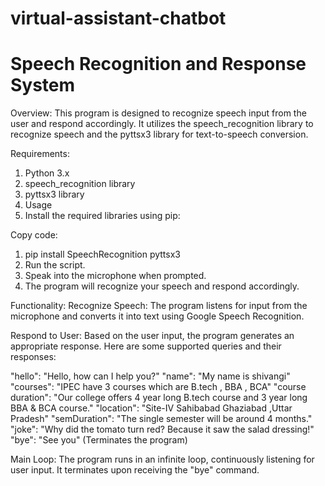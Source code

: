# virtual-assistant-chatbot
# Speech Recognition and Response System

Overview:
This program is designed to recognize speech input from the user and respond accordingly. It utilizes the speech_recognition library to recognize speech and the pyttsx3 library for text-to-speech conversion.

Requirements:
1. Python 3.x
2. speech_recognition library
3. pyttsx3 library
4. Usage
5. Install the required libraries using pip:

Copy code:
1. pip install SpeechRecognition pyttsx3
2. Run the script.
3. Speak into the microphone when prompted.
4. The program will recognize your speech and respond accordingly.

Functionality:
Recognize Speech: 
The program listens for input from the microphone and converts it into text using Google Speech Recognition.

Respond to User:
Based on the user input, the program generates an appropriate response. Here are some supported queries and their responses:

"hello": "Hello, how can I help you?"
"name": "My name is shivangi"
"courses": "IPEC have 3 courses which are B.tech , BBA , BCA"
"course duration": "Our college offers 4 year long B.tech course and 3 year long BBA & BCA course."
"location": "Site-IV Sahibabad Ghaziabad ,Uttar Pradesh"
"semDuration": "The single semester will be around 4 months."
"joke": "Why did the tomato turn red? Because it saw the salad dressing!"
"bye": "See you" (Terminates the program)

Main Loop:
The program runs in an infinite loop, continuously listening for user input. It terminates upon receiving the "bye" command.
